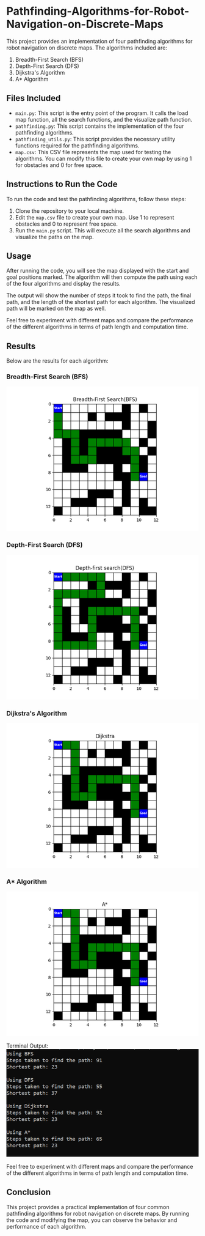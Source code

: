 # Pathfinding-Algorithms-for-Robot-Navigation-on-Discrete-Maps

This project provides an implementation of four pathfinding algorithms for robot navigation on discrete maps. The algorithms included are:

1. Breadth-First Search (BFS)
2. Depth-First Search (DFS)
3. Dijkstra's Algorithm
4. A* Algorithm

## Files Included

- `main.py`: This script is the entry point of the program. It calls the load map function, all the search functions, and the visualize path function.
- `pathfinding.py`: This script contains the implementation of the four pathfinding algorithms.
- `pathfinding_utils.py`: This script provides the necessary utility functions required for the pathfinding algorithms.
- `map.csv`: This CSV file represents the map used for testing the algorithms. You can modify this file to create your own map by using 1 for obstacles and 0 for free space.

## Instructions to Run the Code

To run the code and test the pathfinding algorithms, follow these steps:

1. Clone the repository to your local machine.
2. Edit the `map.csv` file to create your own map. Use 1 to represent obstacles and 0 to represent free space.
3. Run the `main.py` script. This will execute all the search algorithms and visualize the paths on the map.

## Usage

After running the code, you will see the map displayed with the start and goal positions marked. The algorithm will then compute the path using each of the four algorithms and display the results.

The output will show the number of steps it took to find the path, the final path, and the length of the shortest path for each algorithm. The visualized path will be marked on the map as well.

Feel free to experiment with different maps and compare the performance of the different algorithms in terms of path length and computation time.

## Results

Below are the results for each algorithm:

### Breadth-First Search (BFS)

![BFS Plot](results/BFS.png)

### Depth-First Search (DFS)

![DFS Plot](results/DFS.png)

### Dijkstra's Algorithm

![Dijkstra Plot](results/Dijkstra.png)

### A* Algorithm

![A* Plot](results/A_star.png)

Terminal Output:
![Terminal Output](results/cmd.png)

Feel free to experiment with different maps and compare the performance of the different algorithms in terms of path length and computation time.


## Conclusion

This project provides a practical implementation of four common pathfinding algorithms for robot navigation on discrete maps. By running the code and modifying the map, you can observe the behavior and performance of each algorithm.
